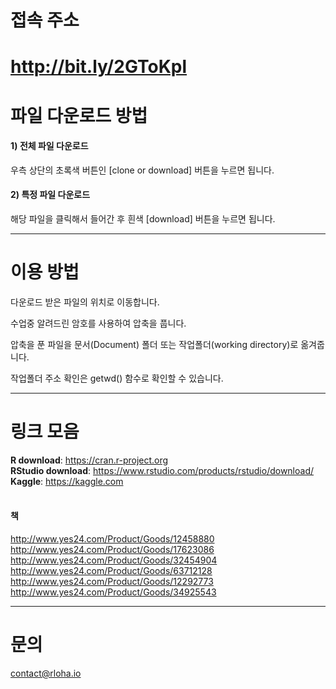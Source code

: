 # 접속 주소
# http://bit.ly/2GToKpl

# 파일 다운로드 방법

#### 1) 전체 파일 다운로드 
우측 상단의 초록색 버튼인 [clone or download] 버튼을 누르면 됩니다.

#### 2) 특정 파일 다운로드
해당 파일을 클릭해서 들어간 후 흰색 [download] 버튼을 누르면 됩니다.

---------
# 이용 방법

다운로드 받은 파일의 위치로 이동합니다.

수업중 알려드린 암호를 사용하여 압축을 풉니다.

압축을 푼 파일을 문서(Document) 폴더 또는 작업폴더(working directory)로 옮겨줍니다.

작업폴더 주소 확인은 getwd() 함수로 확인할 수 있습니다.
<br>

---------
# 링크 모음
<b>R download</b>: https://cran.r-project.org <br>
<b>RStudio download</b>: https://www.rstudio.com/products/rstudio/download/ <br>
<b>Kaggle</b>: https://kaggle.com <br>
<br>

#### 책
http://www.yes24.com/Product/Goods/12458880
http://www.yes24.com/Product/Goods/17623086
http://www.yes24.com/Product/Goods/32454904
http://www.yes24.com/Product/Goods/63712128
http://www.yes24.com/Product/Goods/12292773
http://www.yes24.com/Product/Goods/34925543

---------
# 문의
contact@rloha.io

